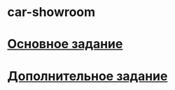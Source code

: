 # car-showroom

# [Основное задание](src/main/java/com/ask0n/)  
# [Дополнительное задание](/dop/src/main/java/com/ask0n/)
